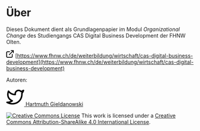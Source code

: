 # Über

Dieses Dokument dient als Grundlagenpapier im Modul _Organizational Change_ des Studiengangs CAS Digital Business Development der FHNW Olten.

![](.gitbook/assets/external-link%20%281%29.png) [https://www.fhnw.ch/de/weiterbildung/wirtschaft/cas-digital-business-development](https://www.fhnw.ch/de/weiterbildung/wirtschaft/cas-digital-business-development)

Autoren:

![](.gitbook/assets/twitter%20%282%29.svg)[ Hartmuth Gieldanowski](https://twitter.com/hgieldanowski)

[![Creative Commons License](https://i.creativecommons.org/l/by-sa/4.0/88x31.png)](http://creativecommons.org/licenses/by-sa/4.0/) This work is licensed under a [Creative Commons Attribution-ShareAlike 4.0 International License](http://creativecommons.org/licenses/by-sa/4.0/).

